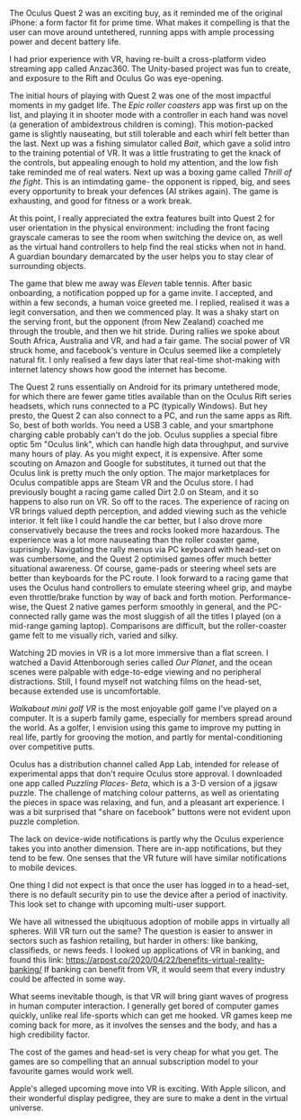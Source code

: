 The Oculus Quest 2 was an exciting buy, as it reminded me of the original iPhone: a form factor fit for prime time. What makes it compelling is that the user can move around untethered, running apps with ample processing power and decent battery life.

I had prior experience with VR, having re-built a cross-platform video streaming app called Anzac360. The Unity-based project was fun to create, and exposure to the Rift and Oculus Go was eye-opening. 

The initial hours of playing with Quest 2 was one of the most impactful moments in my gadget life. The *Epic roller coasters* app was first up on the list, and playing it in shooter mode with a controller in each hand was novel (a generation of ambidextrous children is coming). This motion-packed game is slightly nauseating, but still tolerable and each whirl felt better than the last.  Next up was a fishing simulator called *Bait*, which gave a solid intro to the training potential of VR. It was a little frustrating to get the knack of the controls, but appealing enough to hold my attention, and the low fish take reminded me of real waters. Next up was a boxing game called *Thrill of the fight*. This is an intimdating game- the opponent is ripped, big, and sees every opportunity to break your defences (AI strikes again). The game is exhausting, and good for fitness or a work break.

At this point, I really appreciated the extra features built into Quest 2 for user orientation in the physical environment: including the front facing grayscale cameras to see the room when switching the device on, as well as the virtual hand controllers to help find the real sticks when not in hand. A guardian boundary demarcated by the user helps you to stay clear of surrounding objects.

The game that blew me away was *Eleven* table tennis. After basic onboarding, a notification popped up for a game invite. I accepted, and within a few seconds, a human voice greeted me. I replied, realised it was a legit conversation, and then we commenced play. It was a shaky start on the serving front, but the opponent (from New Zealand) coached me through the trouble, and then we hit stride. During rallies we spoke about South Africa, Australia and VR, and had a fair game. The social power of VR struck home, and facebook's venture in Oculus seemed like a completely natural fit. I only realised a few days later that real-time shot-making with internet latency shows how good the internet has become.

The Quest 2 runs essentially on Android for its primary untethered mode, for which there are fewer game titles available than on the Oculus Rift series headsets, which runs connected to a PC (typically Windows). But hey presto, the Quest 2 can also connect to a PC, and run the same apps as Rift. So, best of both worlds. You need a USB 3 cable, and your smartphone charging cable probably can't do the job. Oculus supplies a special fibre optic 5m "Oculus link", which can handle high data throughput, and survive many hours of play. As you might expect, it is expensive. After some scouting on Amazon and Google for substitutes, it turned out that the Oculus link is pretty much the only option. The major marketplaces for Oculus compatible apps are Steam VR and the Oculus store. I had previously bought a racing game called Dirt 2.0 on Steam, and it so happens to also run on VR. So off to the races. The experience of racing on VR brings valued depth perception, and added viewing such as the vehicle interior. It felt like I could handle the car better, but I also drove more conservatively because the trees and rocks looked more hazardous. The experience was a lot more nauseating than the roller coaster game, suprisingly. Navigating the rally menus via PC keyboard with head-set on was cumbersome, and the Quest 2 optimised games offer much better situational awareness. Of course, game-pads or steering wheel sets are better than keyboards for the PC route. I look forward to a racing game that uses the Oculus hand controllers to emulate steering wheel grip, and maybe even throttle/brake function by way of back and forth motion. Performance-wise, the Quest 2 native games perform smoothly in general, and the PC-connected rally game was the most sluggish of all the titles I played (on a mid-range gaming laptop). Comparisons are difficult, but the roller-coaster game felt to me visually rich, varied and silky.

Watching 2D movies in VR is a lot more immersive than a flat screen. I watched a David Attenborough series called *Our Planet*, and the ocean scenes were palpable with edge-to-edge viewing and no peripheral distractions. Still, I found myself not watching films on the head-set, because extended use is uncomfortable.

*Walkabout mini golf VR* is the most enjoyable golf game I've played on a computer. It is a superb family game, especially for members spread around the world. As a golfer, I envision using this game to improve my putting in real life, partly for grooving the motion, and partly for mental-conditioning over competitive putts.

Oculus has a distribution channel called App Lab, intended for release of experimental apps that don't require Oculus store approval. I downloaded one app called *Puzzling Places- Beta*, which is a 3-D version of a jigsaw puzzle. The challenge of matching colour patterns, as well as orientating the pieces in space was relaxing, and fun, and a pleasant art experience. I was a bit surprised that "share on facebook" buttons were not evident upon puzzle completion.

The lack on device-wide notifications is partly why the Oculus experience takes you into another dimension. There are in-app notifications, but they tend to be few. One senses that the VR future will have similar notifications to mobile devices.

One thing I did not expect is that once the user has logged in to a head-set, there is no default security pin to use the device after a period of inactivity. This look set to change with upcoming multi-user support.

We have all witnessed the ubiqituous adoption of mobile apps in virtually all spheres. Will VR turn out the same? The question is easier to answer in sectors such as fashion retailing, but harder in others: like banking, classifieds, or news feeds. I looked up applications of VR in banking, and found this link: 
https://arpost.co/2020/04/22/benefits-virtual-reality-banking/
If banking can benefit from VR, it would seem that every industry could be affected in some way.

What seems inevitable though, is that VR will bring giant waves of progress in human computer interaction. I generally get bored of computer games quickly, unlike real life-sports which can get me hooked. VR games keep me coming back for more, as it involves the senses and the body, and has a high credibility factor.  

The cost of the games and head-set is very cheap for what you get. The games are so compelling that an annual subscription model to your favourite games would work well.

Apple's alleged upcoming move into VR is exciting. With Apple silicon, and their wonderful display pedigree, they are sure to make a dent in the virtual universe. 
